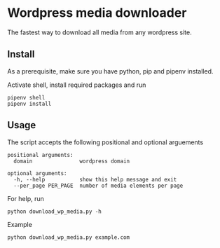 # Wordpress media downloader
The fastest way to download all media from any wordpress site.

## Install
As a prerequisite, make sure you have python, pip and pipenv installed.

Activate shell, install required packages and run
```
pipenv shell
pipenv install
```

## Usage
The script accepts the following positional and optional arguements
```
positional arguments:
  domain               wordpress domain

optional arguments:
  -h, --help           show this help message and exit
  --per_page PER_PAGE  number of media elements per page
```

For help, run
```
python download_wp_media.py -h
```

Example
```
python download_wp_media.py example.com
```



